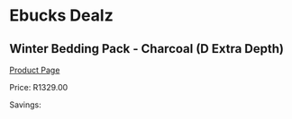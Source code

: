 
# Ebucks Dealz
## Winter Bedding Pack - Charcoal (D Extra Depth)
[Product Page](https://www.ebucks.com/web/shop/productSelected.do?prodId=1196419360&catId=704984344)

Price: R1329.00

Savings: 


	